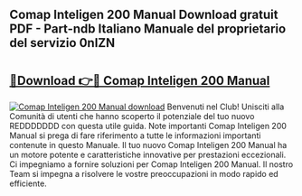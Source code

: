 ## Comap Inteligen 200 Manual Download gratuit PDF - Part-ndb Italiano Manuale del proprietario del servizio 0nIZN

# <h2><a href="http://dffkiq.blite.top/?on=Comap+Inteligen+200+Manual">🔗Download 👉🔴 Comap Inteligen 200 Manual</a></h2>

[![Comap Inteligen 200 Manual download](https://i.imgur.com/lujVjoI.png)](http://dffkiq.blite.top/?on=Comap+Inteligen+200+Manual)
Benvenuti nel Club! Unisciti alla Comunità di utenti che hanno scoperto il potenziale del tuo nuovo REDDDDDDD con questa utile guida. Note importanti Comap Inteligen 200 Manual si prega di fare riferimento a tutte le informazioni importanti contenute in questo Manuale. Il tuo nuovo Comap Inteligen 200 Manual ha un motore potente e caratteristiche innovative per prestazioni eccezionali. Ci impegniamo a fornire soluzioni per Comap Inteligen 200 Manual. Il nostro Team si impegna a risolvere le vostre preoccupazioni in modo rapido ed efficiente.
